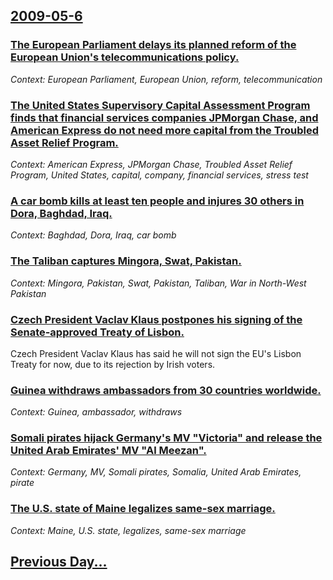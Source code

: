 ## [2009-05-6](/news/2009/05/6/index.md)

### [ The European Parliament delays its planned reform of the European Union's telecommunications policy. ](/news/2009/05/6/the-european-parliament-delays-its-planned-reform-of-the-european-union-s-telecommunications-policy.md)
_Context: European Parliament, European Union, reform, telecommunication_

### [ The United States Supervisory Capital Assessment Program finds that financial services companies JPMorgan Chase, and American Express do not need more capital from the Troubled Asset Relief Program. ](/news/2009/05/6/the-united-states-supervisory-capital-assessment-program-finds-that-financial-services-companies-jpmorgan-chase-and-american-express-do-no.md)
_Context: American Express, JPMorgan Chase, Troubled Asset Relief Program, United States, capital, company, financial services, stress test_

### [ A car bomb kills at least ten people and injures 30 others in Dora, Baghdad, Iraq. ](/news/2009/05/6/a-car-bomb-kills-at-least-ten-people-and-injures-30-others-in-dora-baghdad-iraq.md)
_Context: Baghdad, Dora, Iraq, car bomb_

### [ The Taliban captures Mingora, Swat, Pakistan. ](/news/2009/05/6/the-taliban-captures-mingora-swat-pakistan.md)
_Context: Mingora, Pakistan, Swat, Pakistan, Taliban, War in North-West Pakistan_

### [ Czech President Vaclav Klaus postpones his signing of the Senate-approved Treaty of Lisbon. ](/news/2009/05/6/czech-president-va-clav-klaus-postpones-his-signing-of-the-senate-approved-treaty-of-lisbon.md)
Czech President Vaclav Klaus has said he will not sign the EU&#39;s Lisbon Treaty for now, due to its rejection by Irish voters.

### [ Guinea withdraws ambassadors from 30 countries worldwide. ](/news/2009/05/6/guinea-withdraws-ambassadors-from-30-countries-worldwide.md)
_Context: Guinea, ambassador, withdraws_

### [ Somali pirates hijack Germany's MV "Victoria" and release the United Arab Emirates' MV "Al Meezan". ](/news/2009/05/6/somali-pirates-hijack-germany-s-mv-victoria-and-release-the-united-arab-emirates-mv-al-meezan.md)
_Context: Germany, MV, Somali pirates, Somalia, United Arab Emirates, pirate_

### [ The U.S. state of Maine legalizes same-sex marriage. ](/news/2009/05/6/the-u-s-state-of-maine-legalizes-same-sex-marriage.md)
_Context: Maine, U.S. state, legalizes, same-sex marriage_

## [Previous Day...](/news/2009/05/5/index.md)

